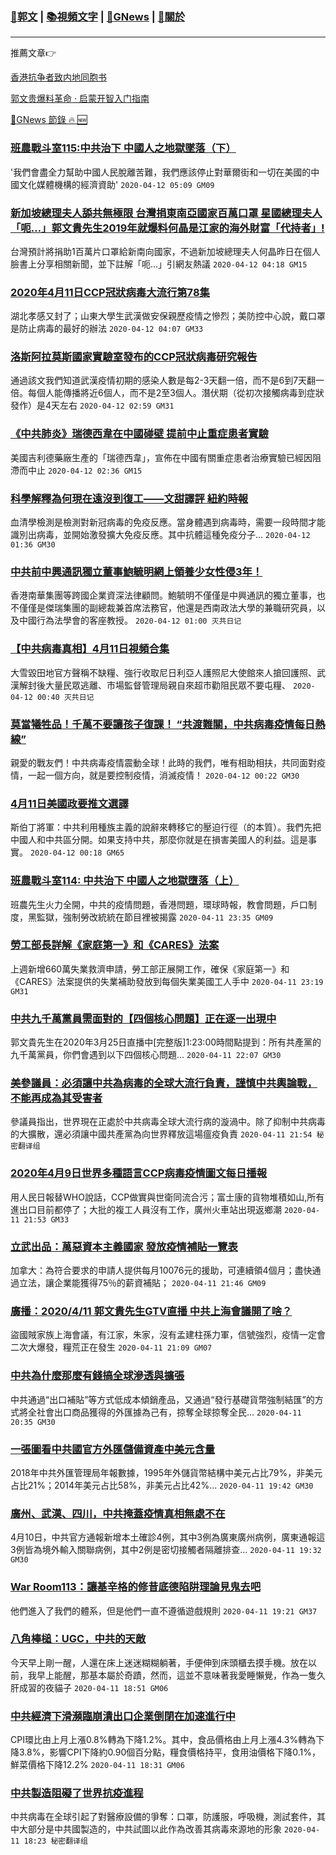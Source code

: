 ###  [:eagle:郭文](https://github.com/ourhimalayas/txt) | [:books:視頻文字](https://github.com/ourhimalayas/txt/blob/master/content/README.md) | [:newspaper:GNews](https://github.com/ourhimalayas/txt/blob/master/content/gnews/README.md) | [:pray:關於](https://github.com/ourhimalayas/home/tree/master/about)
---

推薦文章:point_right:

[香港抗争者致内地同胞书](https://github.com/ourhimalayas/news/blob/master/2019/08/a_letter_from_the_hong_kong_people.md)

[郭文贵爆料革命 · 启蒙开智入门指南](https://github.com/ourhimalayas/txt/issues/1)

[:newspaper:GNews 節錄 :fire: :new:](https://github.com/ourhimalayas/txt/blob/master/content/gnews/README.md) 



### [班農戰斗室115:中共治下 中國人之地獄墜落（下）](/content/gnews/1/README.md)

&#039;我們會盡全力幫助中國人民脫離苦難，我們應該停止對華爾街和一切在美國的中國文化媒體機構的經濟資助&#039;  `2020-04-12 05:09 GM09`

### [新加坡總理夫人舔共無極限 台灣捐東南亞國家百萬口罩 星國總理夫人「呃&#8230;」郭文貴先生2019年就爆料何晶是江家的海外財富「代持者」!](/content/gnews/2/README.md)

台灣預計將捐助1百萬片口罩給新南向國家，不過新加坡總理夫人何晶昨日在個人臉書上分享相關新聞，並下註解「呃…」引網友熱議  `2020-04-12 04:18 GM15`

### [2020年4月11日CCP冠狀病毒大流行第78集](/content/gnews/3/README.md)

湖北孝感又封了；山東大學生武漢做安保親歷疫情之慘烈；美防控中心說，戴口罩是防止病毒的最好的辦法  `2020-04-12 04:07 GM33`

### [洛斯阿拉莫斯國家實驗室發布的CCP冠狀病毒研究報告](/content/gnews/4/README.md)

通過該文我們知道武漢疫情初期的感染人數是每2-3天翻一倍，而不是6到7天翻一倍。每個人能傳播將近6個人，而不是2至3個人。潛伏期（從初次接觸病毒到症狀發作）是4天左右  `2020-04-12 02:59 GM31`

### [《中共肺炎》瑞德西韋在中國碰壁 提前中止重症患者實驗](/content/gnews/5/README.md)

美國吉利德藥廠生產的「瑞德西韋」，宣佈在中國有關重症患者治療實驗已經因阻滯而中止  `2020-04-12 02:36 GM15`

### [科學解釋為何現在遠沒到復工——文甜譯評 紐約時報](/content/gnews/6/README.md)

血清學檢測是檢測對新冠病毒的免疫反應。當身體遇到病毒時，需要一段時間才能識別出病毒，並開始激發擴大免疫反應。其中抗體這種免疫分子...  `2020-04-12 01:36 GM30`

### [中共前中興通訊獨立董事鮑毓明網上領養少女性侵3年！](/content/gnews/7/README.md)

香港南華集團等跨國企業資深法律顧問。鮑毓明不僅僅是中興通訊的獨立董事，也不僅僅是傑瑞集團的副總裁兼首席法務官，他還是西南政法大學的兼職研究員，以及中國行為法學會的客座教授。  `2020-04-12 01:00 灭共日记`

### [【中共病毒真相】4月11日視頻合集](/content/gnews/8/README.md)

大雪毀田地官方聲稱不缺糧、強行收取尼日利亞人護照尼大使館來人搶回護照、武漢解封後大量民眾逃離、市場監督管理局親自來超市勸阻民眾不要屯糧、  `2020-04-12 00:40 灭共日记`

### [莫當犧牲品！千萬不要讓孩子復課！ “共渡難關，中共病毒疫情每日熱線”](/content/gnews/9/README.md)

親愛的戰友們！中共病毒疫情震動全球！此時的我們，唯有相助相扶，共同面對疫情，一起一個方向，就是要控制疫情，消滅疫情！  `2020-04-12 00:22 GM30`

### [4月11日美國政要推文選譯](/content/gnews/10/README.md)

斯伯丁將軍：中共利用種族主義的說辭來轉移它的壓迫行徑（的本質）。我們先把中國人和中共區分開。如果支持中共，那麼你就是在損害美國人的利益。這是事實。  `2020-04-12 00:18 GM65`

### [班農戰斗室114: 中共治下 中國人之地獄墮落（上）](/content/gnews/11/README.md)

班農先生火力全開，中共的疫情問題，香港問題，環球時報，教會問題，戶口制度，黑監獄，強制勞改統統在節目裡被揭露  `2020-04-11 23:35 GM09`

### [勞工部長詳解《家庭第一》和《CARES》法案](/content/gnews/12/README.md)

上週新增660萬失業救濟申請，勞工部正展開工作，確保《家庭第一》和《CARES》法案提供的失業補助發放到每個失業美國工人手中  `2020-04-11 23:19 GM31`

### [中共九千萬黨員需面對的【四個核心問題】正在逐一出現中](/content/gnews/13/README.md)

郭文貴先生在2020年3月25日直播中[完整版]1:23:00時間點提到：所有共產黨的九千萬黨員，你們會遇到以下四個核心問題...  `2020-04-11 22:07 GM30`

### [美參議員：必須讓中共為病毒的全球大流行負責，謹慎中共輿論戰，不能再成為其受害者](/content/gnews/14/README.md)

參議員指出，世界現在正處於中共病毒全球大流行病的漩渦中。除了抑制中共病毒的大擴散，還必須讓中國共產黨為向世界釋放這場瘟疫負責  `2020-04-11 21:54 秘密翻译组`

### [2020年4月9日世界多種語言CCP病毒疫情圖文每日播報](/content/gnews/15/README.md)

用人民日報替WHO說話，CCP做實與世衛同流合污；富士康的貨物堆積如山,所有進出口目前都停了；大批的複工人員沒有工作，廣州火車站出現返鄉潮  `2020-04-11 21:53 GM33`

### [立武出品：萬惡資本主義國家 發放疫情補貼一覽表](/content/gnews/16/README.md)

加拿大：為符合要求的申請人提供每月10076元的援助，可連續領4個月；盡快通過立法，讓企業能獲得75％的薪資補貼；  `2020-04-11 21:46 GM09`

### [廣播：2020/4/11 郭文貴先生GTV直播 中共上海會議開了啥？](/content/gnews/17/README.md)

盜國賊家族上海會議，有江家，朱家，沒有孟建柱孫力軍，信號強烈，疫情一定會二次大爆發，糧荒正在發生  `2020-04-11 21:09 GM07`

### [中共為什麼那麼有錢搞全球滲透與擴張](/content/gnews/18/README.md)

中共通過“出口補貼”等方式低成本傾銷產品，又通過“發行基礎貨幣強制結匯”的方式將全社會出口商品獲得的外匯據為己有，掠奪全球掠奪全民...  `2020-04-11 20:35 GM30`

### [一張圖看中共國官方外匯儲備資產中美元含量](/content/gnews/19/README.md)

2018年中共外匯管理局年報數據，1995年外儲貨幣結構中美元占比79%，非美元占比21%；2014年美元占比58%，非美元占比42%...  `2020-04-11 19:42 GM30`

### [廣州、武漢、四川，中共掩蓋疫情真相無處不在](/content/gnews/20/README.md)

4月10日，中共官方通報新增本土確診4例，其中3例為廣東廣州病例，廣東通報這3例皆為境外輸入關聯病例，其中2例是密切接觸者隔離排查...  `2020-04-11 19:32 GM30`

### [War Room113：讓基辛格的修昔底德陷阱理論見鬼去吧](/content/gnews/21/README.md)

他們進入了我們的體系，但是他們一直不遵循遊戲規則  `2020-04-11 19:21 GM37`

### [八角棒槌：UGC，中共的天敵](/content/gnews/22/README.md)

今天早上剛一醒，人還在床上迷迷糊糊躺著，手便伸到床頭櫃去摸手機。放在以前，我早上能醒，那基本屬於奇蹟，然而，這並不意味著我愛睡懶覺，作為一隻久肝成習的夜貓子  `2020-04-11 18:51 GM06`

### [中共經濟下滑瀕臨崩潰出口企業倒閉在加速進行中](/content/gnews/23/README.md)

CPI環比由上月上漲0.8%轉為下降1.2%。其中，食品價格由上月上漲4.3%轉為下降3.8%，影響CPI下降約0.90個百分點，糧食價格持平，食用油價格下降0.1%，鮮菜價格下降12.2%  `2020-04-11 18:31 GM06`

### [中共製造阻礙了世界抗疫進程](/content/gnews/24/README.md)

中共病毒在全球引起了對醫療設備的爭奪：口罩，防護服，呼吸機，測試套件，其中大部分是中共國製造的，中共試圖以此作為改善其病毒來源地的形象  `2020-04-11 18:23 秘密翻译组`

